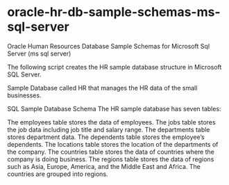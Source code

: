 # oracle-hr-db-sample-schemas-ms-sql-server
Oracle Human Resources Database Sample Schemas for Microsoft Sql Server (ms sql server)



The following script creates the HR sample database structure in Microsoft SQL Server.

Sample Database called HR that manages the HR data of the small businesses.

SQL Sample Database Schema
The HR sample database has seven tables:

The employees table stores the data of employees.
The jobs table stores the job data including job title and salary range.
The departments table stores department data.
The dependents table stores the employee’s dependents.
The locations table stores the location of the departments of the company.
The countries table stores the data of countries where the company is doing business.
The regions table stores the data of regions such as Asia, Europe, America, and the Middle East and Africa. The countries are grouped into regions.
